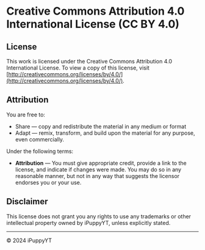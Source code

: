 # Creative Commons Attribution 4.0 International License (CC BY 4.0)

## License

This work is licensed under the Creative Commons Attribution 4.0 International License. To view a copy of this license, visit [http://creativecommons.org/licenses/by/4.0/](http://creativecommons.org/licenses/by/4.0/).

## Attribution

You are free to:

- Share — copy and redistribute the material in any medium or format
- Adapt — remix, transform, and build upon the material for any purpose, even commercially.

Under the following terms:

- **Attribution** — You must give appropriate credit, provide a link to the license, and indicate if changes were made. You may do so in any reasonable manner, but not in any way that suggests the licensor endorses you or your use.

## Disclaimer

This license does not grant you any rights to use any trademarks or other intellectual property owned by iPuppyYT, unless explicitly stated.

---

© 2024 iPuppyYT